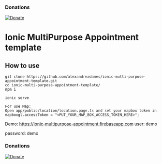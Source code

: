 ### Donations

[![Donate](https://img.shields.io/badge/Donate-PayPal-green.svg)](https://www.paypal.com/cgi-bin/webscr?cmd=_donations&business=L3BH5KGSDFMVE&currency_code=BRL&source=url)

# Ionic MultiPurpose Appointment template

## How to use

```console
git clone https://github.com/alexandreadames/ionic-multi-purpose-appointment-template.git
cd ionic-multi-purpose-appointment-template/
npm i

ionic serve

For use Map:
Open app/public/location/location.page.ts and set your mapbox token in
mapboxgl.accessToken = "<PUT_YOUR_MAP_BOX_ACCESS_TOKEN_HERE>";
```

Demo:
https://ionic-multipurpose-appointment.firebaseapp.com
user: demo

password: demo

### Donations

[![Donate](https://img.shields.io/badge/Donate-PayPal-green.svg)](https://www.paypal.com/cgi-bin/webscr?cmd=_donations&business=L3BH5KGSDFMVE&currency_code=BRL&source=url)
